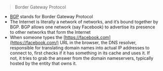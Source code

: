 > Border Gateway Protocol

- [BGP](https://www.cloudflare.com/en-gb/learning/security/glossary/what-is-bgp/) stands for Border Gateway Protocol
- The Internet is literally a network of networks, and it’s bound together by BGP. BGP allows one network (say Facebook) to advertise its presence to other networks that form the Internet
-  When someone types the [https://facebook.com](https://facebook.com/) URL in the browser, the DNS resolver, responsible for translating domain names into actual IP addresses to connect to, first checks if it has something in its cache and uses it. If not, it tries to grab the answer from the domain nameservers, typically hosted by the entity that owns it.